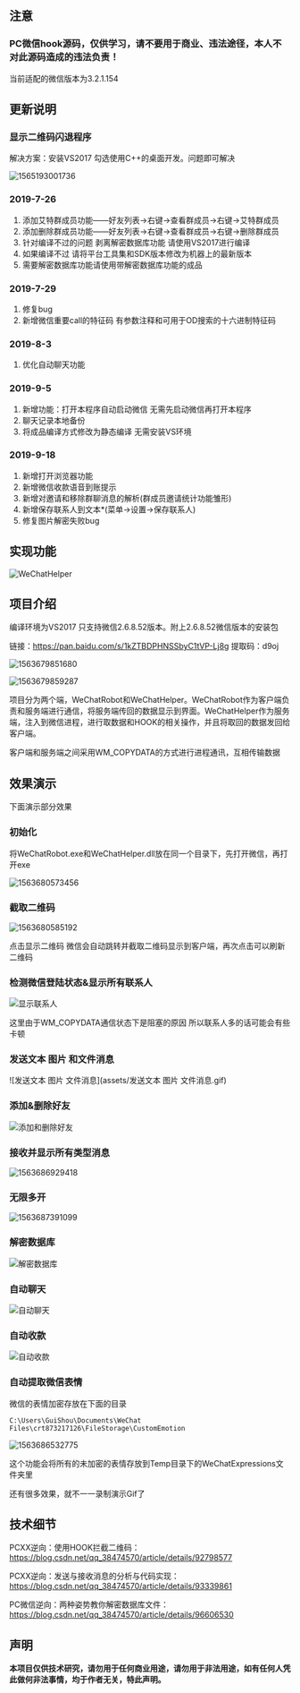 ## 注意

### PC微信hook源码，仅供学习，请不要用于商业、违法途径，本人不对此源码造成的违法负责！

当前适配的微信版本为3.2.1.154


## 更新说明

### 显示二维码闪退程序

解决方案：安装VS2017 勾选使用C++的桌面开发。问题即可解决

![1565193001736](assets/1565193001736.png)

### 2019-7-26

1. 添加艾特群成员功能——好友列表->右键->查看群成员->右键->艾特群成员
2. 添加删除群成员功能——好友列表->右键->查看群成员->右键->删除群成员
3. 针对编译不过的问题 剥离解密数据库功能 请使用VS2017进行编译 
4. 如果编译不过 请将平台工具集和SDK版本修改为机器上的最新版本
5. 需要解密数据库功能请使用带解密数据库功能的成品

### 2019-7-29

1. 修复bug
2. 新增微信重要call的特征码 有参数注释和可用于OD搜索的十六进制特征码

### 2019-8-3

1. 优化自动聊天功能

### 2019-9-5

1. 新增功能：打开本程序自动启动微信 无需先启动微信再打开本程序
2. 聊天记录本地备份
3. 将成品编译方式修改为静态编译 无需安装VS环境

### 2019-9-18

1. 新增打开浏览器功能
2. 新增微信收款语音到账提示
3. 新增对邀请和移除群聊消息的解析(群成员邀请统计功能雏形)
4. 新增保存联系人到文本*(菜单->设置->保存联系人)
5. 修复图片解密失败bug

## 实现功能

![WeChatHelper](assets/WeChatHelper.png)

## 项目介绍

编译环境为VS2017 只支持微信2.6.8.52版本。附上2.6.8.52微信版本的安装包

链接：https://pan.baidu.com/s/1kZTBDPHNSSbyC1tVP-Lj8g
提取码：d9oj

![1563679851680](assets/1563679851680.png)

![1563679859287](assets/1563679859287.png)

项目分为两个端，WeChatRobot和WeChatHelper。WeChatRobot作为客户端负责和服务端进行通信，将服务端传回的数据显示到界面。WeChatHelper作为服务端，注入到微信进程，进行取数据和HOOK的相关操作，并且将取回的数据发回给客户端。

客户端和服务端之间采用WM_COPYDATA的方式进行进程通讯，互相传输数据

## 效果演示

下面演示部分效果

### 初始化

将WeChatRobot.exe和WeChatHelper.dll放在同一个目录下，先打开微信，再打开exe

![1563680573456](assets/1563680573456.png)

### 截取二维码

![1563680585192](assets/1563680585192.png)

点击显示二维码 微信会自动跳转并截取二维码显示到客户端，再次点击可以刷新二维码

### 检测微信登陆状态&显示所有联系人

![显示联系人](assets/显示联系人.gif)

这里由于WM_COPYDATA通信状态下是阻塞的原因 所以联系人多的话可能会有些卡顿

### 发送文本 图片 和文件消息 

![发送文本 图片 文件消息](assets/发送文本 图片 文件消息.gif)

### 添加&删除好友

![添加和删除好友](assets/添加和删除好友.gif)

### 接收并显示所有类型消息

![1563686929418](assets/1563686929418.png)

### 无限多开

![1563687391099](assets/1563687391099.png)

### 解密数据库

![解密数据库](assets/解密数据库.gif)

### 自动聊天

![自动聊天](assets/自动聊天.gif)

### 自动收款

![自动收款](assets/自动收款.gif)

### 自动提取微信表情

微信的表情加密存放在下面的目录

``C:\Users\GuiShou\Documents\WeChat Files\crt873217126\FileStorage\CustomEmotion``

![1563686532775](assets/1563686532775.png)

这个功能会将所有的未加密的表情存放到Temp目录下的WeChatExpressions文件夹里

还有很多效果，就不一一录制演示Gif了

## 技术细节

PCXX逆向：使用HOOK拦截二维码：https://blog.csdn.net/qq_38474570/article/details/92798577

PCXX逆向：发送与接收消息的分析与代码实现：https://blog.csdn.net/qq_38474570/article/details/93339861

PC微信逆向：两种姿势教你解密数据库文件：https://blog.csdn.net/qq_38474570/article/details/96606530

## 声明

**本项目仅供技术研究，请勿用于任何商业用途，请勿用于非法用途，如有任何人凭此做何非法事情，均于作者无关，特此声明。**
